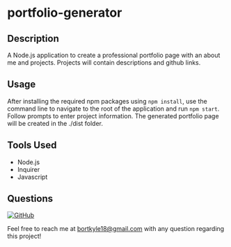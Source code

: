 # portfolio-generator

## Description 

A Node.js application to create a professional portfolio page with an about me and projects. Projects will contain descriptions and github links.

## Usage

After installing the required npm packages using ``npm install``, use the command line to navigate to the root of the application and run ``npm start``. Follow prompts to enter project information. The generated portfolio page will be created in the ./dist folder.


## Tools Used

- Node.js
- Inquirer
- Javascript

## Questions

[![GitHub](https://img.shields.io/badge/My%20GitHub-Click%20Here!-blueviolet?style=plastic&logo=GitHub)](https://github.com/bortkyle18) 

Feel free to reach me at bortkyle18@gmail.com with any question regarding this project!
